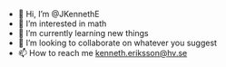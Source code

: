 - 👋 Hi, I’m @JKennethE
- 👀 I’m interested in math
- 🌱 I’m currently learning new things
- 💞️ I’m looking to collaborate on whatever you suggest
- 📫 How to reach me kenneth.eriksson@hv.se

<!---
JKennethE/JKennethE is a ✨ special ✨ repository because its `README.md` (this file) appears on your GitHub profile.
You can click the Preview link to take a look at your changes.
--->
